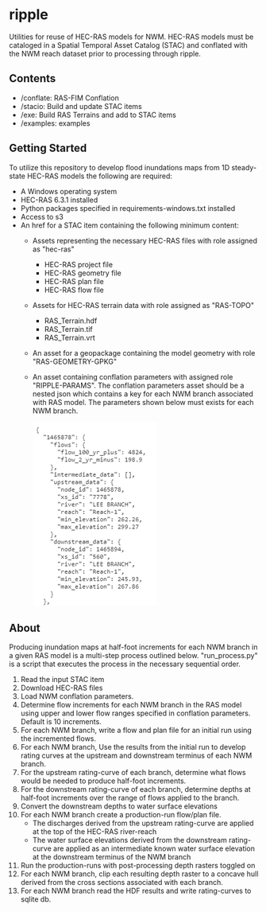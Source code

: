 # ripple
Utilities for reuse of HEC-RAS models for NWM. HEC-RAS models must be cataloged in a Spatial Temporal Asset Catalog (STAC) and conflated with the NWM reach dataset prior to processing through ripple. 

## Contents
- /conflate: RAS-FIM Conflation
- /stacio: Build and update STAC items
- /exe: Build RAS Terrains and add to STAC items
- /examples: examples


## Getting Started
To utilize this repository to develop flood inundations maps from 1D steady-state HEC-RAS models the following are required:
- A Windows operating system
- HEC-RAS 6.3.1 installed
- Python packages specified in requirements-windows.txt installed
- Access to s3
- An href for a STAC item containing the following minimum content:
    - Assets representing the necessary HEC-RAS files with role assigned as "hec-ras"
        - HEC-RAS project file
        - HEC-RAS geometry file 
        - HEC-RAS plan file
        - HEC-RAS flow file

    - Assets for HEC-RAS terrain data with role assigned as "RAS-TOPO"
        - RAS_Terrain.hdf
        - RAS_Terrain.tif
        - RAS_Terrain.vrt 

    - An asset for a geopackage containing the model geometry with role "RAS-GEOMETRY-GPKG"

    - An asset containing conflation parameters with assigned role "RIPPLE-PARAMS".
        The conflation parameters asset should be a nested json which contains a key for each NWM branch associated with RAS model. The parameters shown below must exists for each NWM branch.

        ![alt text](image-2.png)    



## About
Producing inundation maps at half-foot increments for each NWM branch in a given RAS model is a multi-step process outlined below. "run_process.py" is a script that executes the process in the necessary sequential order. 

1. Read the input STAC item
2. Download HEC-RAS files
3. Load NWM conflation parameters.
2. Determine flow increments for each NWM branch in the RAS model using upper and lower flow ranges specified in conflation parameters. Default is 10 increments.
3. For each NWM branch, write a flow and plan file for an initial run using the incremented flows. 
4. For each NWM branch, Use the results from the initial run to develop rating curves at the upstream and downstream terminus of each NWM branch. 
5. For the upstream rating-curve of each branch, determine what flows would be needed to produce half-foot increments.
6. For the downstream rating-curve of each branch, determine depths at half-foot increments over the range of flows applied to the branch. 
7. Convert the downstream depths to water surface elevations
8. For each NWM branch create a production-run flow/plan file. 
    - The discharges derived from the upstream rating-curve are applied at the top of the HEC-RAS river-reach
    - The water surface elevations derived from the downstream rating-curve are applied as an intermediate known water surface elevation at the downstream terminus of the NWM branch
9. Run the production-runs with post-processing depth rasters toggled on
10. For each NWM branch, clip each resulting depth raster to a concave hull derived from the cross sections associated with each branch.
11. For each NWM branch read the HDF results and write rating-curves to sqlite db.  